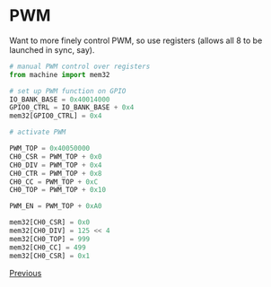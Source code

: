 # PWM

Want to more finely control PWM, so use registers (allows all 8 to be launched in sync, say).

```python
# manual PWM control over registers
from machine import mem32

# set up PWM function on GPIO
IO_BANK_BASE = 0x40014000
GPIO0_CTRL = IO_BANK_BASE + 0x4
mem32[GPIO0_CTRL] = 0x4

# activate PWM

PWM_TOP = 0x40050000
CH0_CSR = PWM_TOP + 0x0
CH0_DIV = PWM_TOP + 0x4
CH0_CTR = PWM_TOP + 0x8
CH0_CC = PWM_TOP + 0xC
CH0_TOP = PWM_TOP + 0x10

PWM_EN = PWM_TOP + 0xA0

mem32[CH0_CSR] = 0x0
mem32[CH0_DIV] = 125 << 4
mem32[CH0_TOP] = 999
mem32[CH0_CC] = 499
mem32[CH0_CSR] = 0x1
```

[Previous](./2023-01-08.md)
